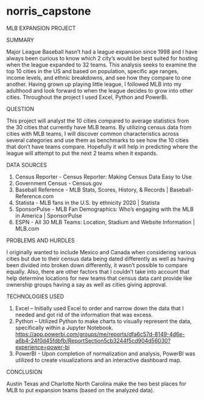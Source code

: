 # norris_capstone
MLB EXPANSION PROJECT

SUMMARY

Major League Baseball hasn’t had a league expansion since 1998 and I have always been curious to know which 2 city’s would be best suited for hosting when the league expanded to 32 teams. This analysis seeks to examine the top 10 cities in the US and based on population, specific age ranges, income levels, and ethnic breakdowns, and see how they compare to one another. 
Having grown up playing little league, I followed MLB into my adulthood and look forward to when the league decides to grow into other cities. Throughout the project I used Excel, Python and PowerBi.

QUESTION

This project will analyst the 10 cities compared to average statistics from the 30 cities that currently have MLB teams. By utilizing census data from cities with MLB teams, I will discover common characteristics across several categories and use them as benchmarks to see how the 10 cities that don’t have teams compare. Hopefully it will help in predicting where the league will attempt to put the next 2 teams when it expands.

DATA SOURCES
1.	Census Reporter - Census Reporter: Making Census Data Easy to Use
2.	Government Census - Census.gov
3.	Baseball Reference - MLB Stats, Scores, History, & Records | Baseball-Reference.com
4.	Statista - MLB fans in the U.S. by ethnicity 2020 | Statista
5.	SponsorPulse - MLB Fan Demographics: Who’s engaging with the MLB in America | SponsorPulse
6.	ESPN - All 30 MLB Teams: Location, Stadium and Website Information | MLB.com

PROBLEMS AND HURDLES

I originally wanted to include Mexico and Canada when considering various cities but due to their census data being dated differently as well as having been divided into broken down differently, it wasn’t possible to compare equally. 
Also, there are other factors that I couldn’t take into account that help determine locations for new teams that census data cant provide like ownership groups having a say as well as cities giving approval. 

TECHNOLOGIES USED

1.	Excel – Initially used Excel to order and narrow down the data that I needed and got rid of the information that was excess.
2.	Python – Utilized Python to make charts to visually represent the data, specifically within a Jupyter Notebook. https://app.powerbi.com/groups/me/reports/dfa6c57d-8149-4d6e-a6b4-24f0d45fdbfb/ReportSection5cb3244f5cd904d56030?experience=power-bi
3.	PowerBI - Upon completion of normalization and analysis, PowerBI was utilized to create visualizations and an interactive dashboard map.

CONCLUSION

Austin Texas and Charlotte North Carolina make the two best places for MLB to put expansion teams (based on the analyzed data).
